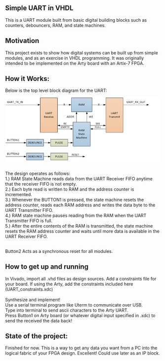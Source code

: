 ## Simple UART in VHDL
This is a UART module built from basic digital building blocks such as counters, debouncers, RAM, and state machines.  

## Motivation
This project exists to show how digital systems can be built up from simple modules, and as an exercise in VHDL programming.  It was originally intended to be implemented on the Arty board with an Artix-7 FPGA.
 
## How it Works:
Below is the top level block diagram for the UART:

![Alt text](UART_block.png?raw=true "UART Block Diagram")

The design operates as follows:<br />
1.) RAM State Machine reads data from the UART Receiver FIFO anytime that the receiver FIFO is not empty.<br />
2.) Each byte read is written to RAM and the address counter is incremented.<br />
3.) Whenever the BUTTON1 is pressed, the state machine resets the address counter, reads each RAM address and writes the data byte to the UART Transmitter FIFO.<br />
4.) RAM state machine pauses reading from the RAM when the UART Transmitter FIFO is full.<br />
5.) After the entire contents of the RAM is transmitted, the state machine resets the RAM address counter and waits until more data is available in the UART Receiver FIFO.<br /><br />

Button2 Acts as a synchronous reset for all modules.

## How to get up and running
In Vivado,  import all .vhd files as design sources.  Add a constraints file for your board.  If using the Arty, add the constraints included here (UART_constraints.xdc) <br /> <br />
Synthesize and implement! <br />
Use a serial terminal program like Uterm to communicate over USB.  <br />
Type into terminal to send ascii characters to the Arty UART.  <br />
Press Button1 on Arty board (or whatever digital input specified in .xdc) to send the received the data back! <br />

## State of the project:
Finished for now.  This is a way to get any data you want from a PC into the logical fabric of your FPGA design.  Excellent!  Could use later as an IP block. <br /> <br />
